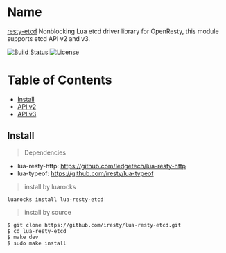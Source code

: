 Name
====

[resty-etcd](https://github.com/iresty/lua-resty-etcd) Nonblocking Lua etcd driver library for OpenResty, this module supports etcd API v2 and v3.

[![Build Status](https://travis-ci.org/api7/lua-resty-etcd.svg?branch=master)](https://travis-ci.org/api7/lua-resty-etcd)
[![License](https://img.shields.io/badge/License-Apache%202.0-blue.svg)](https://github.com/iresty/lua-resty-etcd/blob/master/LICENSE)

Table of Contents
=================
* [Install](#install)
* [API v2](api_v2.md)
* [API v3](api_v3.md)

## Install

> Dependencies

- lua-resty-http: https://github.com/ledgetech/lua-resty-http
- lua-typeof: https://github.com/iresty/lua-typeof

> install by luarocks

```shell
luarocks install lua-resty-etcd
```

> install by source

```shell
$ git clone https://github.com/iresty/lua-resty-etcd.git
$ cd lua-resty-etcd
$ make dev
$ sudo make install
```

